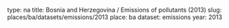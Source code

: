 type: na
title: Bosnia and Herzegovina / Emissions of pollutants (2013)
slug: places/ba/datasets/emissions/2013
place: ba
dataset: emissions
year: 2013
